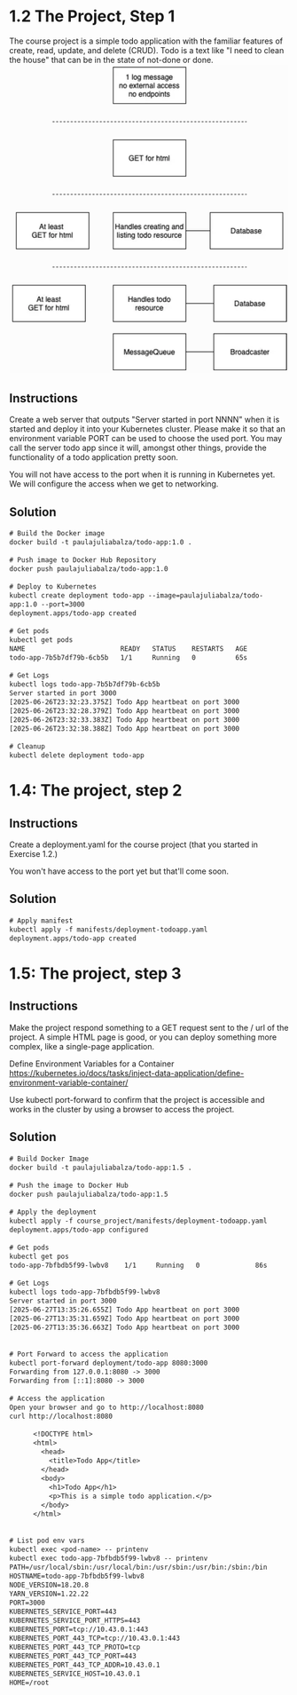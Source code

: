 # 1.2 The Project, Step 1
The course project is a simple todo application with the familiar features of create, read, update, and delete (CRUD). Todo is a text like "I need to clean the house" that can be in the state of not-done or done.
![Course Project](./course-project.png "Course Project")
## Instructions
Create a web server that outputs "Server started in port NNNN" when it is started and deploy it into your Kubernetes cluster. Please make it so that an environment variable PORT can be used to choose the used port. You may call the server todo app since it will, amongst other things, provide the functionality of a todo application pretty soon.

You will not have access to the port when it is running in Kubernetes yet. We will configure the access when we get to networking.

## Solution
```
# Build the Docker image 
docker build -t paulajuliabalza/todo-app:1.0 .

# Push image to Docker Hub Repository
docker push paulajuliabalza/todo-app:1.0

# Deploy to Kubernetes
kubectl create deployment todo-app --image=paulajuliabalza/todo-app:1.0 --port=3000
deployment.apps/todo-app created

# Get pods
kubectl get pods
NAME                        READY   STATUS    RESTARTS   AGE
todo-app-7b5b7df79b-6cb5b   1/1     Running   0          65s

# Get Logs
kubectl logs todo-app-7b5b7df79b-6cb5b
Server started in port 3000
[2025-06-26T23:32:23.375Z] Todo App heartbeat on port 3000
[2025-06-26T23:32:28.379Z] Todo App heartbeat on port 3000
[2025-06-26T23:32:33.383Z] Todo App heartbeat on port 3000
[2025-06-26T23:32:38.388Z] Todo App heartbeat on port 3000

# Cleanup
kubectl delete deployment todo-app
```

# 1.4: The project, step 2

## Instructions
Create a deployment.yaml for the course project (that you started in Exercise 1.2.)

You won't have access to the port yet but that'll come soon.

## Solution
```
# Apply manifest
kubectl apply -f manifests/deployment-todoapp.yaml
deployment.apps/todo-app created

```

# 1.5: The project, step 3

## Instructions
Make the project respond something to a GET request sent to the / url of the project. A simple HTML page is good, or you can deploy something more complex, like a single-page application.

Define Environment Variables for a Container
https://kubernetes.io/docs/tasks/inject-data-application/define-environment-variable-container/ 

Use kubectl port-forward to confirm that the project is accessible and works in the cluster by using a browser to access the project.

## Solution
```
# Build Docker Image
docker build -t paulajuliabalza/todo-app:1.5 .

# Push the image to Docker Hub
docker push paulajuliabalza/todo-app:1.5

# Apply the deployment
kubectl apply -f course_project/manifests/deployment-todoapp.yaml
deployment.apps/todo-app configured

# Get pods
kubectl get pos
todo-app-7bfbdb5f99-lwbv8    1/1     Running   0              86s

# Get Logs
kubectl logs todo-app-7bfbdb5f99-lwbv8
Server started in port 3000
[2025-06-27T13:35:26.655Z] Todo App heartbeat on port 3000
[2025-06-27T13:35:31.659Z] Todo App heartbeat on port 3000
[2025-06-27T13:35:36.663Z] Todo App heartbeat on port 3000


# Port Forward to access the application
kubectl port-forward deployment/todo-app 8080:3000
Forwarding from 127.0.0.1:8080 -> 3000
Forwarding from [::1]:8080 -> 3000

# Access the application
Open your browser and go to http://localhost:8080 
curl http://localhost:8080

      <!DOCTYPE html>
      <html>
        <head>
          <title>Todo App</title>
        </head>
        <body>
          <h1>Todo App</h1>
          <p>This is a simple todo application.</p>
        </body>
      </html>


# List pod env vars
kubectl exec <pod-name> -- printenv
kubectl exec todo-app-7bfbdb5f99-lwbv8 -- printenv
PATH=/usr/local/sbin:/usr/local/bin:/usr/sbin:/usr/bin:/sbin:/bin
HOSTNAME=todo-app-7bfbdb5f99-lwbv8
NODE_VERSION=18.20.8
YARN_VERSION=1.22.22
PORT=3000
KUBERNETES_SERVICE_PORT=443
KUBERNETES_SERVICE_PORT_HTTPS=443
KUBERNETES_PORT=tcp://10.43.0.1:443
KUBERNETES_PORT_443_TCP=tcp://10.43.0.1:443
KUBERNETES_PORT_443_TCP_PROTO=tcp
KUBERNETES_PORT_443_TCP_PORT=443
KUBERNETES_PORT_443_TCP_ADDR=10.43.0.1
KUBERNETES_SERVICE_HOST=10.43.0.1
HOME=/root

```